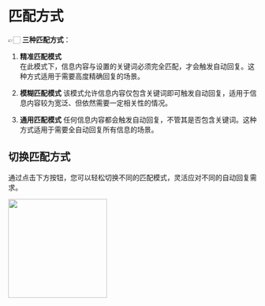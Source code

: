 # 匹配方式

👉🏻 **三种匹配方式**：

1. **精准匹配模式**  
   在此模式下，信息内容与设置的关键词必须完全匹配，才会触发自动回复。这种方式适用于需要高度精确回复的场景。

2. **模糊匹配模式**
   该模式允许信息内容仅包含关键词即可触发自动回复，适用于信息内容较为宽泛、但依然需要一定相关性的情况。

3. **通用匹配模式**
   任何信息内容都会触发自动回复，不管其是否包含关键词。这种方式适用于需要全自动回复所有信息的场景。

## 切换匹配方式

通过点击下方按钮，您可以轻松切换不同的匹配模式，灵活应对不同的自动回复需求。

<img src="/bot_auto_reply/matching_method.png" width="200" height="200"/>
